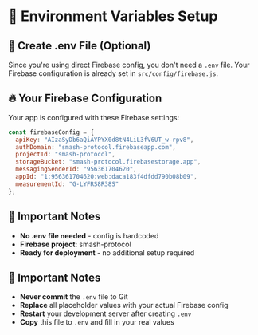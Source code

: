 # 🔧 **Environment Variables Setup**

## 📝 **Create .env File (Optional)**

Since you're using direct Firebase config, you don't need a `.env` file. Your Firebase configuration is already set in `src/config/firebase.js`.

## 🔥 **Your Firebase Configuration**

Your app is configured with these Firebase settings:

```javascript
const firebaseConfig = {
  apiKey: "AIzaSyDb6aQiAYPYX0d8tN4LiL3fV6UT_w-rpv8",
  authDomain: "smash-protocol.firebaseapp.com",
  projectId: "smash-protocol",
  storageBucket: "smash-protocol.firebasestorage.app",
  messagingSenderId: "956361704620",
  appId: "1:956361704620:web:daca183f4dfdd790b08b09",
  measurementId: "G-LYFRS8R38S"
};
```

## 🚨 **Important Notes**

- **No .env file needed** - config is hardcoded
- **Firebase project**: smash-protocol
- **Ready for deployment** - no additional setup required

## 🚨 **Important Notes**

- **Never commit** the `.env` file to Git
- **Replace** all placeholder values with your actual Firebase config
- **Restart** your development server after creating `.env`
- **Copy** this file to `.env` and fill in your real values
